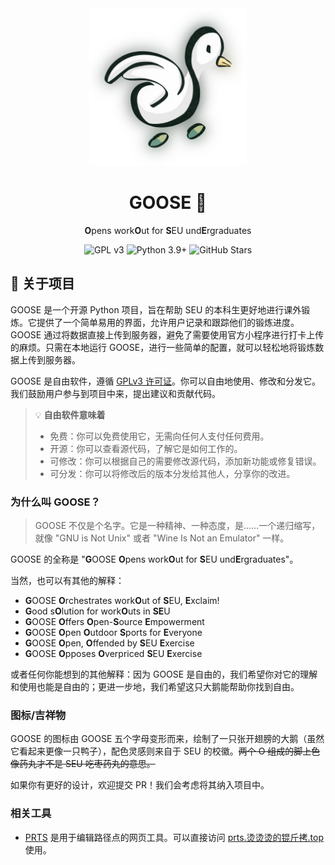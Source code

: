 <div align="center">

<img alt="GOOSE Logo" src="img/GOOSE.webp" width=50% />

# GOOSE 🪿

**O**pens work**O**ut for **S**EU und**E**rgraduates

![GPL v3](https://img.shields.io/badge/license-GPLv3-blue.svg)
![Python 3.9+](https://img.shields.io/badge/python-3.9%2B-blue.svg)
![GitHub Stars](https://img.shields.io/github/stars/leostudiooo/GOOSE.svg?style=social)

</div>

## 🪿 关于项目

GOOSE 是一个开源 Python 项目，旨在帮助 SEU 的本科生更好地进行课外锻炼。它提供了一个简单易用的界面，允许用户记录和跟踪他们的锻炼进度。GOOSE 通过将数据直接上传到服务器，避免了需要使用官方小程序进行打卡上传的麻烦。只需在本地运行 GOOSE，进行一些简单的配置，就可以轻松地将锻炼数据上传到服务器。

GOOSE 是自由软件，遵循 [GPLv3 许可证](LICENSE)。你可以自由地使用、修改和分发它。我们鼓励用户参与到项目中来，提出建议和贡献代码。

> 💡 **自由软件意味着**
>
> - 免费：你可以免费使用它，无需向任何人支付任何费用。
> - 开源：你可以查看源代码，了解它是如何工作的。
> - 可修改：你可以根据自己的需要修改源代码，添加新功能或修复错误。
> - 可分发：你可以将修改后的版本分发给其他人，分享你的改进。

### 为什么叫 GOOSE？

> GOOSE 不仅是个名字。它是一种精神、一种态度，是……一个递归缩写，就像 "GNU is Not Unix" 或者 "Wine Is Not an Emulator" 一样。

GOOSE 的全称是 "**G**OOSE **O**pens work**O**ut for **S**EU und**E**rgraduates"。

当然，也可以有其他的解释：

- **G**OOSE **O**rchestrates work**O**ut of **S**EU, **E**xclaim!
- **G**ood s**O**lution for work**O**uts in **SE**U
- **G**OOSE **O**ffers **O**pen-**S**ource **E**mpowerment
- **G**OOSE **O**pen **O**utdoor **S**ports for **E**veryone
- **G**OOSE **O**pen, **O**ffended by **S**EU **E**xercise
- **G**OOSE **O**pposes **O**verpriced **S**EU **E**xercise

或者任何你能想到的其他解释：因为 GOOSE 是自由的，我们希望你对它的理解和使用也能是自由的；更进一步地，我们希望这只大鹅能帮助你找到自由。

### 图标/吉祥物

GOOSE 的图标由 GOOSE 五个字母变形而来，绘制了一只张开翅膀的大鹅（虽然它看起来更像一只鸭子），配色灵感则来自于 SEU 的校徽。~~两个 O 组成的脚上色像药丸才不是 SEU 吃枣药丸的意思。~~

如果你有更好的设计，欢迎提交 PR！我们会考虑将其纳入项目中。

### 相关工具

- [PRTS](https://github.com/leostudiooo/PRTS) 是用于编辑路径点的网页工具。可以直接访问 [prts.烫烫烫的锟斤拷.top](https://prts.烫烫烫的锟斤拷.top) 使用。